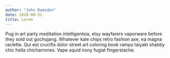 ```yaml
---
author: "John Ramsden"
date: 2020-08-31
title: Lorem
---
```


Pug in art party meditation intelligentsia, etsy wayfarers vaporware before they sold out gochujang. Whatever kale chips retro fashion axe, ea magna raclette. Qui est crucifix dolor street art coloring book ramps taiyaki shabby chic hella chicharrones. Vape squid irony fugiat fingerstache.
